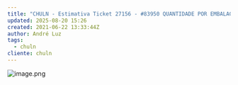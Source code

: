 ```yaml
---
title: "CHULN - Estimativa Ticket 27156 - #83950 QUANTIDADE POR EMBALAGEM / MULTIPLOS DE FORNECIMENTO"
updated: 2025-08-20 15:26
created: 2021-06-22 13:33:44Z
author: André Luz
tags:
  - chuln
cliente: chuln
---
```


![image.png](image-59.png)